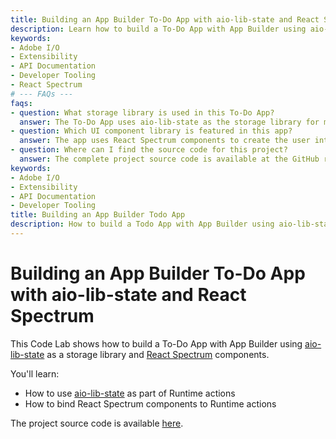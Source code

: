 ```yaml
---
title: Building an App Builder To-Do App with aio-lib-state and React Spectrum
description: Learn how to build a To-Do App with App Builder using aio-lib-state for storage and React Spectrum components.
keywords:
- Adobe I/O
- Extensibility
- API Documentation
- Developer Tooling
- React Spectrum
# --- FAQs ---
faqs:
- question: What storage library is used in this To-Do App?
  answer: The To-Do App uses aio-lib-state as the storage library for managing app state in Runtime actions.
- question: Which UI component library is featured in this app?
  answer: The app uses React Spectrum components to create the user interface bound to Runtime actions.
- question: Where can I find the source code for this project?
  answer: The complete project source code is available at the GitHub repository: https://github.com/adobedocs/adobeio-samples-todoapp/
keywords:
- Adobe I/O
- Extensibility
- API Documentation
- Developer Tooling
title: Building an App Builder Todo App
description: How to build a Todo App with App Builder using aio-lib-state as storage library and React Spectrum components.
---
```

# Building an App Builder To-Do App with aio-lib-state and React Spectrum

This Code Lab shows how to build a To-Do App with App Builder using [aio-lib-state](https://github.com/adobe/aio-lib-state) as a storage library and [React Spectrum](https://react-spectrum.adobe.com/) components.        

You'll learn: 

* How to use [aio-lib-state](https://github.com/adobe/aio-lib-state) as part of Runtime actions
* How to bind React Spectrum components to Runtime actions

The project source code is available [here](https://github.com/adobedocs/adobeio-samples-todoapp/).
